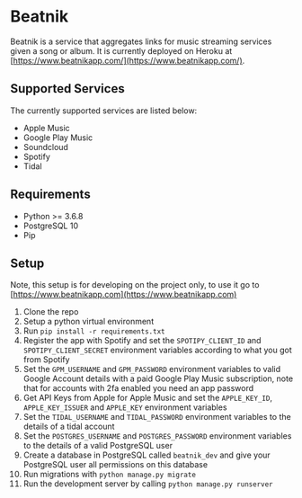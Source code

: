 # Beatnik

Beatnik is a service that aggregates links for music streaming services given a song or album. It is currently deployed on Heroku at [https://www.beatnikapp.com/](https://www.beatnikapp.com/).

## Supported Services

The currently supported services are listed below:
- Apple Music
- Google Play Music
- Soundcloud
- Spotify
- Tidal

## Requirements
- Python >= 3.6.8
- PostgreSQL 10
- Pip

## Setup

Note, this setup is for developing on the project only, to use it go to [https://www.beatnikapp.com](https://www.beatnikapp.com)

1. Clone the repo
2. Setup a python virtual environment
3. Run `pip install -r requirements.txt`
4. Register the app with Spotify and set the `SPOTIPY_CLIENT_ID` and `SPOTIPY_CLIENT_SECRET` environment variables according to what you got from Spotify
5. Set the `GPM_USERNAME` and `GPM_PASSWORD` environment variables to valid Google Account details with a paid Google Play Music subscription, note that for accounts with 2fa enabled you need an app password
6. Get API Keys from Apple for Apple Music and set the `APPLE_KEY_ID`, `APPLE_KEY_ISSUER` and `APPLE_KEY` environment variables
7. Set the `TIDAL_USERNAME` and `TIDAL_PASSWORD` environment variables to the details of a tidal account
8. Set the `POSTGRES_USERNAME` and `POSTGRES_PASSWORD` environment variables to the details of a valid PostgreSQL user
9. Create a database in PostgreSQL called `beatnik_dev` and give your PostgreSQL user all permissions on this database
10. Run migrations with `python manage.py migrate`
11. Run the development server by calling `python manage.py runserver`
